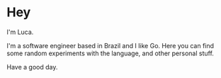 # Hey

I'm Luca. 

I'm a software engineer based in Brazil and I like Go.
Here you can find some random experiments with the language, and other personal stuff.

Have a good day.
